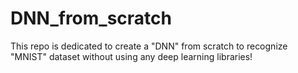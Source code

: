 # DNN_from_scratch
This repo is dedicated to create a "DNN" from scratch to recognize "MNIST" dataset without using any deep learning libraries!

